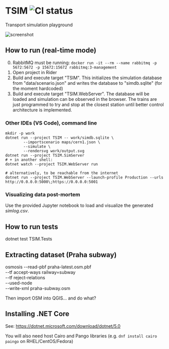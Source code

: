 # TSIM ![CI status](https://travis-ci.com/mcejp/TSIM.svg?branch=develop)
Transport simulation playground

![screenshot](https://github.com/mcejp/TSIM/blob/develop/screenshots/output.svg)

## How to run (real-time mode)

0. RabbitMQ must be running: `docker run -it --rm --name rabbitmq -p 5672:5672 -p 15672:15672 rabbitmq:3-management`
1. Open project in Rider
2. Build and execute target "TSIM". This initializes the simulation database from "data/scenario.json" and writes the
   database to "simdb.sqlite" (for the moment hardcoded)
3. Build and execute target "TSIM.WebServer". The database will be loaded and simulation can be observed in the browser.
   The trains are just programmed to try and stop at the closest station until better control architecture
   is implemented.

### Other IDEs (VS Code), command line

    mkdir -p work
    dotnet run --project TSIM -- work/simdb.sqlite \
            --importscenario maps/cern1.json \
            --simulate \
            --rendersvg work/output.svg
    dotnet run --project TSIM.SimServer
    # + in another shell:
    dotnet watch --project TSIM.WebServer run

    # alternatively, to be reachable from the internet
    dotnet run --project TSIM.WebServer --launch-profile Production --urls http://0.0.0.0:5000\;https://0.0.0.0:5001

### Visualizing data post-mortem

Use the provided Jupyter notebook to load and visualize the generated _simlog.csv_.

## How to run tests

   dotnet test TSIM.Tests

## Extracting dataset (Praha subway)

osmosis --read-pbf praha-latest.osm.pbf \
        --tf accept-ways railway=subway \
        --tf reject-relations \
        --used-node \
        --write-xml praha-subway.osm

Then import OSM into QGIS... and do what?

## Installing .NET Core

See: https://dotnet.microsoft.com/download/dotnet/5.0

You will also need host Cairo and Pango libraries (e.g. `dnf install cairo paingo` on RHEL/CentOS/Fedora)
